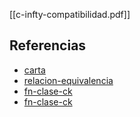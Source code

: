 [[c-infty-compatibilidad.pdf]]

## Referencias
- [carta](./carta.md)
- [relacion-equivalencia](./relacion-equivalencia.md)
- [fn-clase-ck](./fn-clase-ck.md)
- [fn-clase-ck](./fn-clase-ck.md)
